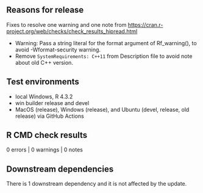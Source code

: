 ## Reasons for release

Fixes to resolve one warning and one note from https://cran.r-project.org/web/checks/check_results_hipread.html

* Warning: Pass a string literal for the format argument of Rf_warning(), to 
  avoid -Wformat-security warning.
* Remove `SystemRequirements: C++11` from Description file to avoid note about 
  old C++ version.

## Test environments
* local Windows, R 4.3.2
* win builder release and devel
* MacOS (release), Windows (release), and Ubuntu (devel, release, old release) 
  via GitHub Actions

## R CMD check results

0 errors | 0 warnings | 0 notes

## Downstream dependencies
There is 1 downstream dependency and it is not affected by the update.
